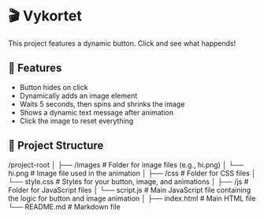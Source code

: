 # 🎬 Vykortet

This project features a dynamic button. Click and see what happends!

## 🚀 Features

- Button hides on click
- Dynamically adds an image element
- Waits 5 seconds, then spins and shrinks the image
- Shows a dynamic text message after animation
- Click the image to reset everything

## 📁 Project Structure

/project-root
│
├── /images # Folder for image files (e.g., hi.png)
│ └── hi.png # Image file used in the animation
│
├── /css # Folder for CSS files
│ └── style.css # Styles for your button, image, and animations
│
├── /js # Folder for JavaScript files
│ └── script.js # Main JavaScript file containing the logic for button and image animation
│
├── index.html # Main HTML file
└── README.md # Markdown file
